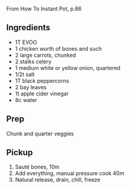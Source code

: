 From How To Instant Pot, p.86

## Ingredients 

* 1T EVOO
* 1 chicken worth of bones and such
* 2 large carrots, chunked
* 2 stalks celery
* 1 medium white or yellow onion, quartered
* 1/2t salt
* 1T black peppercorns
* 2 bay leaves
* 1t apple cider vinegar 
* 8c water

## Prep

Chunk and quarter veggies


## Pickup

1. Sauté bones, 10m
2. Add everything, manual pressure cook 40m
3. Natural release, drain, chill, freeze